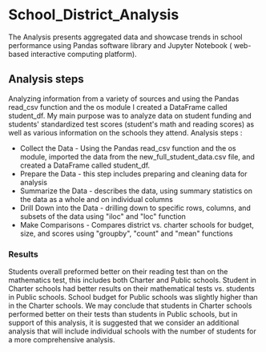 # School_District_Analysis
 The Analysis presents  aggregated data and showcase trends in school performance using Pandas software library  and Jupyter Notebook ( web-based interactive computing platform).
## Analysis steps 
Analyzing information from a variety of sources and using the Pandas read_csv function and the os module I created a DataFrame called student_df.
My main purpose was to analyze data on student funding and students' standardized test scores (student's math and reading scores) as well as various information on the schools they attend.
Analysis steps :
*  Collect the Data - Using the Pandas read_csv function and the os module, imported the data from the new_full_student_data.csv file, and created a DataFrame called student_df.
*  Prepare the Data - this step includes preparing  and cleaning  data for analysis
*  Summarize the Data - describes the data, using summary statistics on the data as a whole and on individual columns
*   Drill Down into the Data - drilling down to specific rows, columns, and subsets of the data using "iloc" and "loc" function
*   Make Comparisons - Compares district vs. charter schools for budget, size, and scores using "groupby", "count" and "mean" functions
### Results
Students overall preformed better on their reading test than on the mathematics test, this includes both Charter and Public schools. Student in Charter schools had better results on their mathematical tests vs. students in Public schools. School budget for Public schools was slightly higher than in the Charter schools.
We may conclude that students in Charter schools performed better on their tests than students in Public schools, but in support of this analysis, it is suggested that we consider an additional analysis that will include individual schools with the number of students for a more comprehensive analysis.
